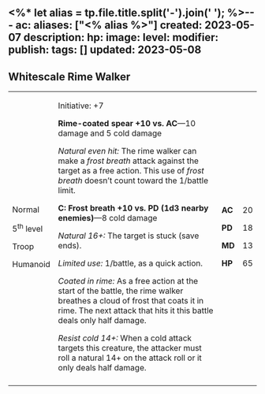 <%* let alias = tp.file.title.split('-').join(' '); %>---
ac: 
aliases: ["<% alias %>"]
created: 2023-05-07
description: 
hp: 
image: 
level: 
modifier: 
publish: 
tags: []
updated: 2023-05-08
---

## Whitescale Rime Walker

<table>
<colgroup>
<col style="width: 16%" />
<col style="width: 72%" />
<col style="width: 5%" />
<col style="width: 5%" />
</colgroup>
<tbody>
<tr class="odd">
<td><p>Normal</p>
<p>5<sup>th</sup> level</p>
<p>Troop</p>
<p>Humanoid</p></td>
<td><p>Initiative: +7</p>
<p><strong>Rime-coated spear +10 vs. AC</strong>—10 damage and 5 cold
damage</p>
<p><em>Natural even hit:</em> The rime walker can make a <em>frost
breath</em> attack against the target as a free action. This use of
<em>frost breath</em> doesn’t count toward the 1/battle limit.</p>
<p><strong>C: Frost breath +10 vs. PD (1d3 nearby enemies)</strong>—8
cold damage</p>
<p><em>Natural 16+:</em> The target is stuck (save ends).</p>
<p><em>Limited use:</em> 1/battle, as a quick action.</p>
<p><em>Coated in rime:</em> As a free action at the start of the battle,
the rime walker breathes a cloud of frost that coats it in rime. The
next attack that hits it this battle deals only half damage.</p>
<p><em>Resist cold 14+:</em> When a cold attack targets this creature,
the attacker must roll a natural 14+ on the attack roll or it only deals
half damage.</p></td>
<td><p><strong>AC</strong></p>
<p><strong>PD</strong></p>
<p><strong>MD</strong></p>
<p><strong>HP</strong></p></td>
<td><p>20</p>
<p>18</p>
<p>13</p>
<p>65</p></td>
</tr>
<tr class="even">
<td></td>
<td></td>
<td></td>
<td></td>
</tr>
</tbody>
</table>
